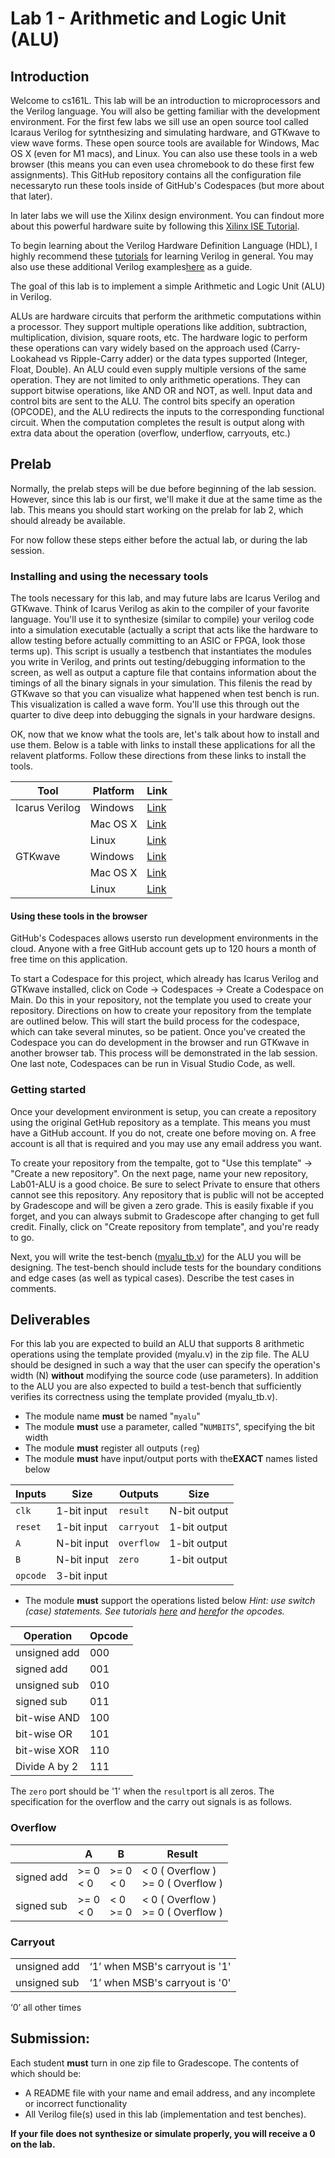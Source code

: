 # Lab 1 - Arithmetic and Logic Unit (ALU)
 ## Introduction

Welcome to cs161L. This lab will be an introduction to microprocessors and the Verilog
language. You will also be getting familiar with the development environment. For the first few labs we sill use an open source tool
called Icaraus Verilog for sytnthesizing and simulating hardware, and GTKwave to view wave forms. These open source tools are available 
for Windows, Mac OS X (even for M1 macs), and Linux. You can also use these tools in a web browser (this means you can even usea chromebook
to do these first few assignments). This GitHub repository contains all the configuration file necessaryto run these tools inside of 
GitHub's Codespaces (but more about that later).

In later labs we will use the Xilinx design environment. You can findout more about this powerful hardware suite by following this [​Xilinx ISE Tutorial](https://docs.google.com/document/d/12RJBZ5fCQQC-67LlHlZTaUMVzfGAa97LAlWozz2Lt80/edit?usp=sharing)​. 

To begin learning about the Verilog Hardware Definition Language (HDL), I highly recommend these [tutorials](https://nandland.com/learn-verilog/) for learning Verilog in general. You may also use these additional Verilog examples [​here](http://www.asic-world.com/verilog/veritut.html)​ as a guide.

The goal of this lab is to implement a simple Arithmetic and Logic Unit (ALU) in Verilog.

ALUs are hardware circuits that perform the arithmetic computations within a processor. They
support multiple operations like addition, subtraction, multiplication, division, square roots, etc. The hardware logic to perform these operations can vary widely based on the approach used (Carry-Lookahead vs Ripple-Carry adder) or the data types supported (Integer, Float, Double). An ALU could even supply multiple versions of the same operation. They are not limited to only arithmetic operations. They can support bitwise operations, like AND OR and NOT, as well. Input data and control bits are sent to the ALU. The control bits specify an operation (OPCODE), and the ALU redirects the inputs to the corresponding functional circuit. When the computation completes the result is output along with extra data about the operation (overflow, underflow, carryouts, etc.)

## Prelab

Normally, the prelab steps will be due before beginning of the lab session. However, since this lab is our first, we'll make it due at the same time as the lab. This means you should start working on the prelab for lab 2, which should already be available.

For now follow these steps either before the actual lab, or during the lab session.

### Installing and using the necessary tools

The tools necessary for this lab, and may future labs are Icarus Verilog and GTKwave. Think of Icarus Verilog as akin to the compiler of your favorite
language. You'll use it to synthesize (similar to compile) your verilog code into a simulation executable (actually a script that acts like the hardware to allow testing before actually committing to an ASIC or FPGA, look those terms up). This script is usually a testbench that instantiates the modules
you write in Verilog, and prints out testing/debugging information to the screen, as well as output a capture file that contains information about the
timings of all the binary signals in your simulation. This filenis the read by GTKwave so that you can visualize what happened when test bench is run. 
This visualization is called a wave form. You'll use this through out the quarter to dive deep into debugging the signals in your hardware designs.

OK, now that we know what the tools are, let's talk about how to install and use them. Below is a table with links to install these applications for 
all the relavent platforms. Follow these directions from these links to install the tools.

|Tool|Platform|Link|
|----|--------|----|
|Icarus Verilog| Windows  | [Link](https://bleyer.org/icarus/) |
|              | Mac OS X | [Link](https://youtu.be/V7zlAAjid98) |
|              | Linux    | [Link](https://iverilog.fandom.com/wiki/Installation_Guide) |
|GTKwave       | Windows  | [Link](https://gtkwave.sourceforge.net/) |
|              | Mac OS X | [Link](https://gtkwave.sourceforge.net/) |
|              | Linux    | [Link](https://gtkwave.sourceforge.net/) |

#### Using these tools in the browser

GitHub's Codespaces allows usersto run development environments in the cloud. Anyone with a free GitHub account gets up to 120 hours a month of free time
on this application. 

To start a Codespace for this project, which already has Icarus Verilog and GTKwave installed, click on Code -> Codespaces -> Create a Codespace on Main. 
Do this in your repository, not the template you used to create your repository. Directions on how to create your repository from the template are 
outlined below. This will start the build process for the codespace, which can take several minutes, so be patient. Once you've created the Codespace
you can do development in the browser and run GTKwave in another browser tab. This process will be demonstrated in the lab session. One last note, 
Codespaces can be run in Visual Studio Code, as well.

### Getting started
Once your development environment is setup, you can create a repository using the original GetHub repository as a template. This means you must have a
GitHub account. If you do not, create one before moving on. A free account is all that is required and you may use any email address you want.

To create your repository from the tempalte, got to "Use this template" -> "Create a new repository". On the next page, name your new repository, Lab01-ALU is a good choice. Be sure to select Private to ensure that others cannot see this repository. Any repository that is public will not be accepted by 
Gradescope and will be given a zero grade. This is easily fixable if you forget, and you can always submit to Gradescope after changing to get full
credit. Finally, click on "Create repository from template", and you're ready to go.

Next, you will write the test-bench ([myalu_tb.v](./myalu_tb.v)) for the ALU you will be designing. The test-bench should
include tests for the boundary conditions and edge cases (as well as typical cases). Describe
the test cases in comments.

## Deliverables
For this lab you are expected to build an ALU that supports 8 arithmetic operations using the
template provided (myalu.v) in the zip file. The ALU should be designed in such a way that the user can specify the operation's width (​N​) **​without**​ modifying the source code (use parameters). In addition to the ALU you are also expected to build a test-bench that sufficiently verifies its correctness using the template provided (myalu_tb.v).

- The module name ​**must**​ be named "`​myalu`​"
- The module ​**must**​ use a parameter, called "​`NUMBITS`​", specifying the bit width
- The module ​**must**​ ​register​ all outputs (​`reg`​)
- The module ​**must**​ have input/output ports with the **​EXACT**​ names listed below

|Inputs|Size|Outputs|Size|
|------|----|-------|----|
|`clk`   |1-bit input|`result`|N-bit output|
|`reset` |1-bit input|`carryout`|1-bit output|
|`A`     |N-bit input|`overflow`|1-bit output|
|`B`     |N-bit input|`zero`    |1-bit output|
|`opcode`|3-bit input
- The module **​must**​ support the operations listed below
*Hint: ​use ​switch (case) statements. See tutorials [here](https://nandland.com/case-statement-2/) and [here](http://www.asic-world.com/verilog/verilog_one_day2.html)​ for the opcodes.*

|Operation|Opcode |
|---------|-------|
|unsigned add |000|
|signed add   |001|
|unsigned sub |010|
|signed sub   |011|
|bit-wise AND |100|
|bit-wise OR  |101|
|bit-wise XOR |110|
|Divide A by 2|111|

The `​zero`​ port should be '​1​' when the ​`result`​ port is all zeros.
The specification for the overflow and the carry out signals is as follows.

### Overflow
| |A|B|Result|
|-|-|-|------|
|signed add|>= 0<br /> < 0|>= 0<br /> < 0|< 0 ( Overflow )<br /> >= 0 ( Overflow )|
|signed sub|>= 0<br /> < 0|< 0<br /> >= 0|< 0 ( Overflow )<br /> >= 0 ( Overflow )|

### Carryout

|            |                              |
|------------|------------------------------|
|unsigned add|‘1’ when MSB's carryout is '1'|
|unsigned sub|‘1’ when MSB's carryout is '0'|

‘0’ all other times

## Submission:

Each student **​must**​ turn in one zip file to Gradescope. The contents of which should be:
- A README file with your name and email address, and any incomplete or incorrect
functionality
- All Verilog file(s) used in this lab (implementation and test benches).

**If your file does not synthesize or simulate properly, you will receive a 0 on the lab.**
